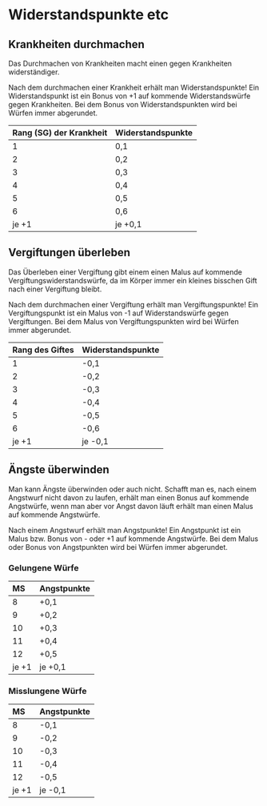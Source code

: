 # Widerstandspunkte etc

## Krankheiten durchmachen

Das Durchmachen von Krankheiten macht einen gegen Krankheiten widerständiger.

Nach dem durchmachen einer Krankheit erhält man Widerstandspunkte! Ein Widerstandspunkt ist ein Bonus von +1 auf kommende Widerstandswürfe gegen Krankheiten. Bei dem Bonus von Widerstandspunkten wird bei Würfen immer abgerundet.

| Rang \(SG\) der Krankheit | Widerstandspunkte |
| :--- | :--- |
| 1 | 0,1 |
| 2 | 0,2 |
| 3 | 0,3 |
| 4 | 0,4 |
| 5 | 0,5 |
| 6 | 0,6 |
| je +1 | je +0,1 |

## Vergiftungen überleben

Das Überleben einer Vergiftung gibt einem einen Malus auf kommende Vergiftungswiderstandswürfe, da im Körper immer ein kleines bisschen Gift nach einer Vergiftung bleibt.

Nach dem durchmachen einer Vergiftung erhält man Vergiftungspunkte! Ein Vergiftungspunkt ist ein Malus von -1 auf Widerstandswürfe gegen Vergiftungen. Bei dem Malus von Vergiftungspunkten wird bei Würfen immer abgerundet.

| Rang des Giftes | Widerstandspunkte |
| :--- | :--- |
| 1 | -0,1 |
| 2 | -0,2 |
| 3 | -0,3 |
| 4 | -0,4 |
| 5 | -0,5 |
| 6 | -0,6 |
| je +1 | je -0,1 |

## Ängste überwinden

Man kann Ängste überwinden oder auch nicht. Schafft man es, nach einem Angstwurf nicht davon zu laufen, erhält man einen Bonus auf kommende Angstwürfe, wenn man aber vor Angst davon läuft erhält man einen Malus auf kommende Angstwürfe.

Nach einem Angstwurf erhält man Angstpunkte! Ein Angstpunkt ist ein Malus bzw. Bonus von - oder +1 auf kommende Angstwürfe. Bei dem Malus oder Bonus von Angstpunkten wird bei Würfen immer abgerundet.

### Gelungene Würfe

| MS | Angstpunkte |
| :--- | :--- |
| 8 | +0,1 |
| 9 | +0,2 |
| 10 | +0,3 |
| 11 | +0,4 |
| 12 | +0,5 |
| je +1 | je +0,1 |

### Misslungene Würfe

| MS | Angstpunkte |
| :--- | :--- |
| 8 | -0,1 |
| 9 | -0,2 |
| 10 | -0,3 |
| 11 | -0,4 |
| 12 | -0,5 |
| je +1 | je -0,1 |

